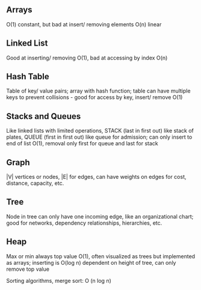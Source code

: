 ## Arrays

O(1) constant, but bad at insert/ removing elements O(n) linear

## Linked List

Good at inserting/ removing O(1), bad at accessing by index O(n)

## Hash Table

Table of key/ value pairs; array with hash function; table can have multiple keys to prevent collisions - good for access by key, insert/ remove O(1)

## Stacks and Queues

Like linked lists with limited operations, STACK (last in first out) like stack of plates, QUEUE (first in first out) like queue for admission; can only insert to end of list O(1), removal only first for queue and last for stack

## Graph

|V| vertices or nodes, |E| for edges, can have weights on edges for cost, distance, capacity, etc.

## Tree

Node in tree can only have one incoming edge, like an organizational chart; good for networks, dependency relationships, hierarchies, etc.

## Heap

Max or min always top value O(1), often visualized as trees but implemented as arrays; inserting is O(log n) dependent on height of tree, can only remove top value

Sorting algorithms, merge sort: O (n log n)
